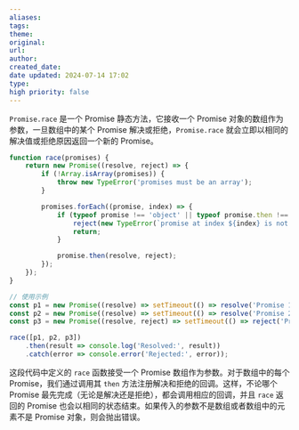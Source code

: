 ```yaml
---
aliases: 
tags: 
theme: 
original: 
url: 
author: 
created_date: 
date updated: 2024-07-14 17:02
type: 
high priority: false
---
```

`Promise.race` 是一个 Promise 静态方法，它接收一个 Promise 对象的数组作为参数，一旦数组中的某个 Promise 解决或拒绝，`Promise.race` 就会立即以相同的解决值或拒绝原因返回一个新的 Promise。


```javascript
function race(promises) {
    return new Promise((resolve, reject) => {
        if (!Array.isArray(promises)) {
            throw new TypeError('promises must be an array');
        }

        promises.forEach((promise, index) => {
            if (typeof promise !== 'object' || typeof promise.then !== 'function') {
                reject(new TypeError(`promise at index ${index} is not an object or does not have a then function`));
                return;
            }

            promise.then(resolve, reject);
        });
    });
}

// 使用示例
const p1 = new Promise((resolve) => setTimeout(() => resolve('Promise 1 resolved'), 2000));
const p2 = new Promise((resolve) => setTimeout(() => resolve('Promise 2 resolved'), 1000));
const p3 = new Promise((resolve, reject) => setTimeout(() => reject('Promise 3 rejected'), 500));

race([p1, p2, p3])
    .then(result => console.log('Resolved:', result))
    .catch(error => console.error('Rejected:', error));
```

这段代码中定义的 `race` 函数接受一个 Promise 数组作为参数。对于数组中的每个 Promise，我们通过调用其 `then` 方法注册解决和拒绝的回调。这样，不论哪个 Promise 最先完成（无论是解决还是拒绝），都会调用相应的回调，并且 `race` 返回的 Promise 也会以相同的状态结束。如果传入的参数不是数组或者数组中的元素不是 Promise 对象，则会抛出错误。